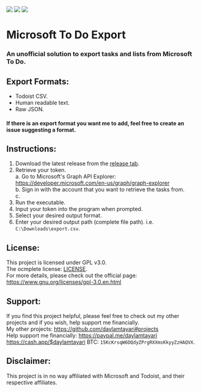 <a href="https://paypal.me/daylamtayari"><img src="https://img.shields.io/badge//daylamtayari-%2300457C.svg?&style=for-the-badge&logo=PayPal&logoColor=white&labelColor=black"></a> 
<a href="https://cash.app/$daylamtayari"><img src="https://img.shields.io/badge//$daylamtayari-%2300C244.svg?&style=for-the-badge&logo=Cash-App&logoColor=white&labelColor=black"></a> 
<a href="https://www.blockchain.com/btc/address/15KcKrsqW6DQdyZPrgRXXmsKkyyZzHAQVX"><img src="https://img.shields.io/badge/15KcKrsqW6DQdyZPrgRXXmsKkyyZzHAQVX-%23F7931A.svg?&style=for-the-badge&logo=bitcoin&logoColor=white&labelColor=black"></a>

# Microsoft To Do Export

### An unofficial solution to export tasks and lists from Microsoft To Do.

## Export Formats:
- Todoist CSV.  
- Human readable text.  
- Raw JSON.  

#### If there is an export format you want me to add, feel free to create an issue suggesting a format.

## Instructions:

1. Download the latest release from the [release tab](https://github.com/daylamtayari/Microsoft-To-Do-Export/releases).  
2. Retrieve your token.  
  a. Go to Microsoft's Graph API Explorer: https://developer.microsoft.com/en-us/graph/graph-explorer  
  b. Sign in with the account that you want to retrieve the tasks from.  
  c. 
3. Run the executable.
4. Input your token into the program when prompted.
5. Select your desired output format.
6. Enter your desired output path (complete file path). i.e. `C:\Downloads\export.csv`.

## License:

This project is licensed under GPL v3.0.  
The ocmplete license: [LICENSE](https://github.com/daylamtayari/Microsoft-To-Do-Export/blob/master/LICENSE).  
For more details, please check out the official page: https://www.gnu.org/licenses/gpl-3.0.en.html  

## Support:

If you find this project helpful, please feel free to check out my other projects and if you wish, help support me financially.  
My other projects: https://github.com/daylamtayari#projects  
Help support me financially: https://paypal.me/daylamtayari https://cash.app/$daylamtayari BTC: `15KcKrsqW6DQdyZPrgRXXmsKkyyZzHAQVX`.  

## Disclaimer:

This project is in no way affiliated with Microsoft and Todoist, and their respective affiliates.
